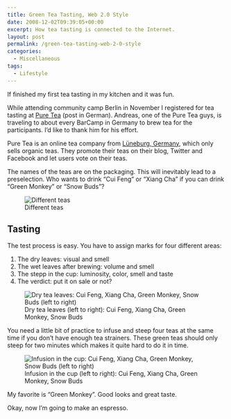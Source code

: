 ```yaml
---
title: Green Tea Tasting, Web 2.0 Style
date: 2008-12-02T09:39:05+00:00
excerpt: How tea tasting is connected to the Internet.
layout: post
permalink: /green-tea-tasting-web-2-0-style
categories:
  - Miscellaneous
tags:
  - Lifestyle
---
```

If finished my first tea tasting in my kitchen and it was fun.

While attending community camp Berlin in November I registered for tea tasting at [Pure Tea](https://www.puretea.de/index.php) (post in German). Andreas, one of the Pure Tea guys, is traveling to about every BarCamp in Germany to brew tea for the participants. I’d like to thank him for his effort.

Pure Tea is an online tea company from [Lüneburg, Germany](https://en.wikipedia.org/wiki/Lueneburg), which only sells organic teas. They promote their teas on their blog, Twitter and Facebook and let users vote on their teas.

The names of the teas are on the packaging. This will inevitably lead to a preselection. Who wants to drink “Cui Feng” or “Xiang Cha” if you can drink “Green Monkey” or “Snow Buds”?

<figure>
  <img title="Different teas" src="/images/2008/img_9236.jpg" alt="Different teas" width="480" height="187" srcset="/images/2008/img_9236.jpg 480w, /images/2008/img_9236-300x117.jpg 300w" sizes="(max-width: 480px) 85vw, 480px">
  <figcaption>Different teas</figcaption>
</figure>

## Tasting

The test process is easy. You have to assign marks for four different areas:

  1. The dry leaves: visual and smell
  2. The wet leaves after brewing: volume and smell
  3. The stepp in the cup: luminosity, color, smell and taste
  4. The verdict: put it on sale or not?

<figure>
  <img title="Dry tea leaves" src="/images/2008/img_9238.jpg" alt="Dry tea leaves: Cui Feng, Xiang Cha, Green Monkey, Snow Buds (left to right)" width="480" height="137" srcset="/images/2008/img_9238.jpg 480w, /images/2008/img_9238-300x86.jpg 300w" sizes="(max-width: 480px) 85vw, 480px">
  <figcaption>Dry tea leaves (left to right): Cui Feng, Xiang Cha, Green Monkey, Snow Buds</figcaption>
</figure>

You need a little bit of practice to infuse and steep four teas at the same time if you don’t have enough tea strainers. These green teas should only steep for two minutes which makes it quite hard to do it in time.

<figure>
  <img title="Infusion in the cup" src="/images/2008/img_9240.jpg" alt="Infusion in the cup: Cui Feng, Xiang Cha, Green Monkey, Snow Buds (left to right)" width="480" height="196" srcset="/images/2008/img_9240.jpg 480w, /images/2008/img_9240-300x123.jpg 300w" sizes="(max-width: 480px) 85vw, 480px">
  <figcaption>Infusion in the cup (left to right): Cui Feng, Xiang Cha, Green Monkey, Snow Buds</figcaption>
</figure>

My favorite is “Green Monkey”. Good looks and great taste.

Okay, now I’m going to make an espresso.